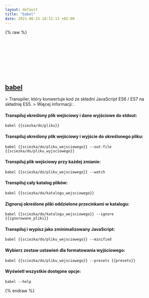 ```yaml
---
layout: default
title: "babel"
date: 2021-06-25 18:12:13 +02:00
---
```

{% raw %}
<h2 id="babel">
  <a href="/pl/common/babel.html">babel</a> <a href="#babel"><svg class="icon">
    <use href="/assets/images/unicode_sprite.svg#link" />
  </svg></a>
</h2>
> Transpiler, który konwertuje kod ze składni JavaScript ES6 / ES7 na składnię ES5.
> Więcej informacji: <https://babeljs.io/>.

#### Transpiluj określony plik wejściowy i dane wyjściowe do stdout:
```shell
babel {{siezka/do/pliku}}
```
#### Transpiluj określony plik wejściowy i wyjście do określonego pliku:
```shell
babel {{sciezka/do/pliku_wejsciowego}} --out-file {{sciezka/do/pliku_wyjsciowego}}
```
#### Transpiluj plik wejściowy przy każdej zmianie:
```shell
babel {{sciezka/do/pliku_wejsciowego}} --watch
```
#### Transpiluj cały katalog plików:
```shell
babel {{sciezka/do/katalogu_wejsciowego}}
```
#### Zignoruj określone pliki oddzielone przecinkami w katalogu:
```shell
babel {{sciezka/do/katalogu_wejsciowego}} --ignore {{ignorowane_pliki}}
```
#### Transpiluj i wypisz jako zminimalizowany JavaScript:
```shell
babel {{sciezka/do/pliku_wejsciowego}} --minified
```
#### Wybierz zestaw ustawień dla formatowania wyjściowego:
```shell
babel {{sciezka/do/pliku_wejsciowego}} --presets {{presets}}
```
#### Wyświetl wszystkie dostępne opcje:
```shell
babel --help
```
{% endraw %}